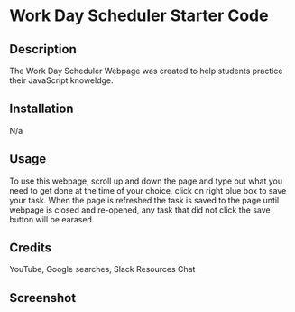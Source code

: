 # Work Day Scheduler Starter Code

## Description

 The Work Day Scheduler Webpage was created to help students practice their JavaScript knoweldge.

## Installation

N/a

## Usage

To use this webpage, scroll up and down the page and type out what you need to get done at the time of your choice, click on right blue box to save your task. When the page is refreshed the task is saved to the page until webpage is closed and re-opened, any task that did not click the save button will be earased.

## Credits

YouTube, Google searches, Slack Resources Chat

## Screenshot


